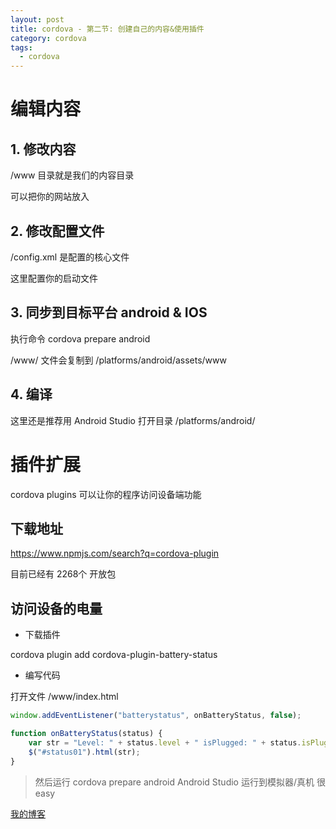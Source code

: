 ```yaml
---
layout: post
title: cordova - 第二节: 创建自己的内容&使用插件
category: cordova
tags:
  - cordova
---
```


# 编辑内容

## 1. 修改内容

/www 目录就是我们的内容目录

可以把你的网站放入

## 2. 修改配置文件

/config.xml 是配置的核心文件

<content src="index.html" />

这里配置你的启动文件

## 3. 同步到目标平台 android & IOS

执行命令 cordova prepare android

/www/ 文件会复制到 /platforms/android/assets/www

## 4. 编译

这里还是推荐用 Android Studio 打开目录 /platforms/android/

# 插件扩展

cordova plugins 可以让你的程序访问设备端功能

## 下载地址

https://www.npmjs.com/search?q=cordova-plugin

目前已经有 2268个 开放包

## 访问设备的电量

- 下载插件

cordova plugin add cordova-plugin-battery-status

- 编写代码

打开文件 /www/index.html

```javascript
window.addEventListener("batterystatus", onBatteryStatus, false);

function onBatteryStatus(status) {
    var str = "Level: " + status.level + " isPlugged: " + status.isPlugged;
    $("#status01").html(str);
}
```

> 然后运行 cordova prepare android
> Android Studio 运行到模拟器/真机
> 很easy




[我的博客](https://hans007.github.io)